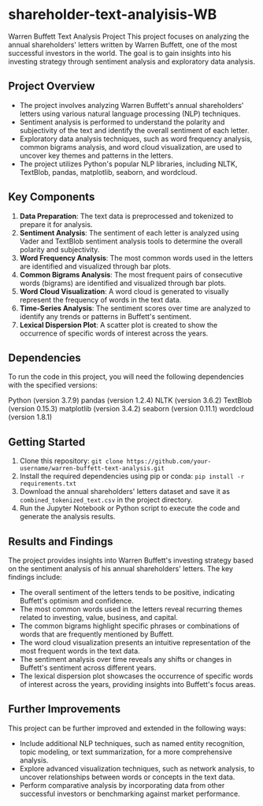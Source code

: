# shareholder-text-analyisis-WB

Warren Buffett Text Analysis Project
This project focuses on analyzing the annual shareholders' letters written by Warren Buffett, one of the most successful investors in the world. The goal is to gain insights into his investing strategy through sentiment analysis and exploratory data analysis.
   
## Project Overview

- The project involves analyzing Warren Buffett's annual shareholders' letters using various natural language processing (NLP) techniques.
- Sentiment analysis is performed to understand the polarity and subjectivity of the text and identify the overall sentiment of each letter.
- Exploratory data analysis techniques, such as word frequency analysis, common bigrams analysis, and word cloud visualization, are used to uncover key themes and patterns in the letters.
- The project utilizes Python's popular NLP libraries, including NLTK, TextBlob, pandas, matplotlib, seaborn, and wordcloud.

## Key Components

1. **Data Preparation**: The text data is preprocessed and tokenized to prepare it for analysis.
2. **Sentiment Analysis**: The sentiment of each letter is analyzed using Vader and TextBlob sentiment analysis tools to determine the overall polarity and subjectivity.
3. **Word Frequency Analysis**: The most common words used in the letters are identified and visualized through bar plots.
4. **Common Bigrams Analysis**: The most frequent pairs of consecutive words (bigrams) are identified and visualized through bar plots.
5. **Word Cloud Visualization**: A word cloud is generated to visually represent the frequency of words in the text data.
6. **Time-Series Analysis**: The sentiment scores over time are analyzed to identify any trends or patterns in Buffett's sentiment.
7. **Lexical Dispersion Plot**: A scatter plot is created to show the occurrence of specific words of interest across the years.
 

## Dependencies
To run the code in this project, you will need the following dependencies with the specified versions:

Python (version 3.7.9)
pandas (version 1.2.4)
NLTK (version 3.6.2)
TextBlob (version 0.15.3)
matplotlib (version 3.4.2)
seaborn (version 0.11.1)
wordcloud (version 1.8.1)

## Getting Started

1. Clone this repository: `git clone https://github.com/your-username/warren-buffett-text-analysis.git`
2. Install the required dependencies using pip or conda: `pip install -r requirements.txt`
3. Download the annual shareholders' letters dataset and save it as `combined_tokenized_text.csv` in the project directory.
4. Run the Jupyter Notebook or Python script to execute the code and generate the analysis results.

## Results and Findings

The project provides insights into Warren Buffett's investing strategy based on the sentiment analysis of his annual shareholders' letters. The key findings include:

- The overall sentiment of the letters tends to be positive, indicating Buffett's optimism and confidence.
- The most common words used in the letters reveal recurring themes related to investing, value, business, and capital.
- The common bigrams highlight specific phrases or combinations of words that are frequently mentioned by Buffett.
- The word cloud visualization presents an intuitive representation of the most frequent words in the text data.
- The sentiment analysis over time reveals any shifts or changes in Buffett's sentiment across different years.
- The lexical dispersion plot showcases the occurrence of specific words of interest across the years, providing insights into Buffett's focus areas.

## Further Improvements

This project can be further improved and extended in the following ways:

- Include additional NLP techniques, such as named entity recognition, topic modeling, or text summarization, for a more comprehensive analysis.
- Explore advanced visualization techniques, such as network analysis, to uncover relationships between words or concepts in the text data.
- Perform comparative analysis by incorporating data from other successful investors or benchmarking against market performance.

